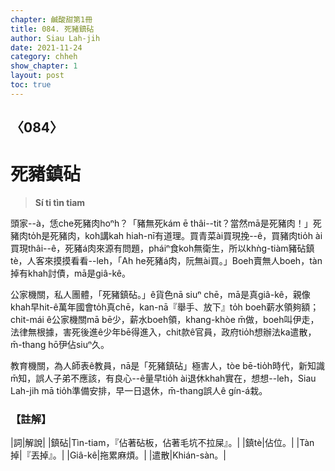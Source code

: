 ```yaml
---
chapter: 鹹酸甜第1冊
title: 084. 死豬鎮砧
author: Siau Lah-jih
date: 2021-11-24
category: chheh
show_chapter: 1
layout: post
toc: true
---
```

  
## 〈084〉
# 死豬鎮砧
>**Sí ti tìn tiam**

頭家--à，恁che死豬肉hoⁿh？「豬無死kám ē thâi--tit？當然mā是死豬肉！」死豬肉to̍h是死豬肉，koh講kah hiah-nī有道理。買青菜ài買現挽--ê，買豬肉tio̍h ài買現thâi--ê，死豬á肉來源有問題，pháiⁿ食koh無衛生，所以khǹg-tiàm豬砧鎮tè，人客來摸摸看看--leh，「Ah he死豬á肉，阮無ài買。」Boeh賣無人boeh，tàn掉有khah討債，mā是giâ-kê。

公家機關，私人團體，「死豬鎮砧。」ê貨色nā siuⁿ chē，mā是真giâ-kê，親像khah早hit-ê萬年國會to̍h真chē，kan-nā『舉手、放下』to̍h boeh薪水領夠額；chit-mái ê公家機關mā bē少，薪水boeh領，khang-khòe m̄做，boeh叫伊走，法律無根據，害死後進ê少年bē得進入，chit款ê官員，政府tio̍h想辦法ka遣散，m̄-thang hō͘伊佔siuⁿ久。

教育機關，為人師表ê教員，nā是「死豬鎮砧」極害人，tòe bē-tio̍h時代，新知識m̄知，誤人子弟不應該，有良心--ê量早tio̍h ài退休khah實在，想想--leh，Siau Lah-jih mā tio̍h準備安排，早一日退休，m̄-thang誤人ê gín-á栽。



### 【註解】

|詞|解說|
|鎮砧|Tìn-tiam，『佔著砧板，佔著毛坑不拉屎』。|
|鎮tè|佔位。|
|Tàn掉|『丟掉』。|
|Giâ-kê|拖累麻煩。|
|遣散|Khián-sàn。|

